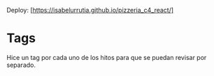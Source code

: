 Deploy:  [https://isabelurrutia.github.io/pizzeria_c4_react/]


# Tags
Hice un tag por cada uno de los hitos para que se puedan revisar por separado.


